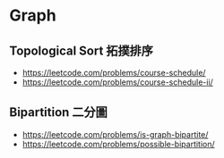 # Graph


## Topological Sort 拓撲排序
- https://leetcode.com/problems/course-schedule/
- https://leetcode.com/problems/course-schedule-ii/


## Bipartition 二分圖
- https://leetcode.com/problems/is-graph-bipartite/
- https://leetcode.com/problems/possible-bipartition/
